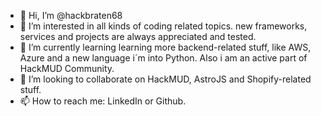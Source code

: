 - 👋 Hi, I’m @hackbraten68
- 👀 I’m interested in all kinds of coding related topics. new frameworks, services and projects are always appreciated and tested.
- 🌱 I’m currently learning learning more backend-related stuff, like AWS, Azure and a new language i´m into Python. Also i am an active part of HackMUD Community.
- 💞️ I’m looking to collaborate on HackMUD, AstroJS and Shopify-related stuff.
- 📫 How to reach me: LinkedIn or Github.

<!---
hackbraten68/hackbraten68 is a ✨ special ✨ repository because its `README.md` (this file) appears on your GitHub profile.
You can click the Preview link to take a look at your changes.
--->
